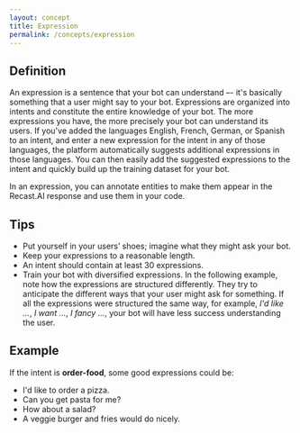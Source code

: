 ```yaml
---
layout: concept
title: Expression
permalink: /concepts/expression
---
```


## Definition
An expression is a sentence that your bot can understand –- it's basically something that a user might say to your bot. Expressions are organized into intents and constitute the entire knowledge of your bot. The more expressions you have, the more precisely your bot can understand its users. If you've added the languages English, French, German, or Spanish to an intent, and enter a new expression for the intent in any of those languages, the platform automatically suggests additional expressions in those languages. You can then easily add the suggested expressions to the intent and quickly build up the training dataset for your bot.  

In an expression, you can annotate entities to make them appear in the Recast.AI response and use them in your code.

## Tips

* Put yourself in your users’ shoes; imagine what they might ask your bot.
* Keep your expressions to a reasonable length.
* An intent should contain at least 30 expressions.
* Train your bot with diversified expressions. In the following example, note how the expressions are structured differently. They try to anticipate the different ways that your user might ask for something. If all the expressions were structured the same way, for example, _I'd like …_, _I want …_, _I fancy …_, your bot will have less success understanding the user.

## Example

If the intent is **order-food**, some good expressions could be:

* I'd like to order a pizza.
* Can you get pasta for me?
* How about a salad?
* A veggie burger and fries would do nicely.



